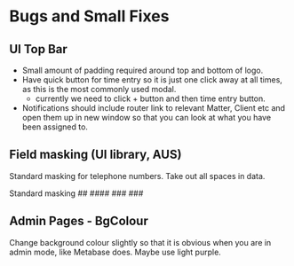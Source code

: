 # Bugs and Small Fixes

## UI Top Bar
- Small amount of padding required around top and bottom of logo.
- Have quick button for time entry so it is just one click away at all times, as this is the most commonly used modal. 
  - currently we need to click + button and then time entry button.
- Notifications should include router link to relevant Matter, Client etc and open them up in new window so that you can look at what you have been assigned to.
## Field masking (UI library, AUS)
Standard masking for telephone numbers. Take out all spaces in data.

Standard masking ## #### ### ###
## Admin Pages - BgColour
Change background colour slightly so that it is obvious when you are in admin mode, like Metabase does. Maybe use light purple.
